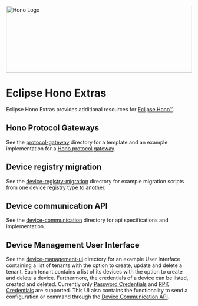 <a href="https://eclipse.org/hono/">
  <img src="https://www.eclipse.org/hono/img/HONO-Logo_Bild-Wort_quer-s-310x120px.svg" alt="Hono Logo" width="100%" height="180">
</a>

# Eclipse Hono Extras

Eclipse Hono Extras provides additional resources for [Eclipse Hono&trade;](https://www.eclipse.org/hono).

## Hono Protocol Gateways

See the [protocol-gateway](protocol-gateway) directory for a template and an example implementation for
a [Hono protocol gateway](https://www.eclipse.org/hono/docs/concepts/connecting-devices/#connecting-via-a-protocol-gateway).

## Device registry migration

See the [device-registry-migration](device-registry-migration) directory for example migration scripts from one device
registry type to another.

## Device communication API

See the [device-communication](device-communication) directory for api specifications and implementation.

## Device Management User Interface

See the [device-management-ui](device-management-ui) directory for an example User Interface containing a list
of tenants with the option to create, update and delete a tenant. Each tenant contains a list of its devices with the
option to create and delete a device. Furthermore, the credentials of a device can be listed, created and deleted.
Currently only [Password Credentials](https://www.eclipse.org/hono/docs/concepts/device-identity/#usernamepassword-based-authentication)
and [RPK Credentials](https://www.eclipse.org/hono/docs/concepts/device-identity/#json-web-token-based-authentication)
are supported. This UI also contains the functionality to send a configuration or command through the [Device Communication API](device-communication).

